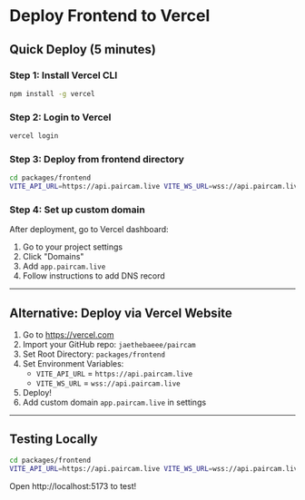 # Deploy Frontend to Vercel

## Quick Deploy (5 minutes)

### Step 1: Install Vercel CLI
```bash
npm install -g vercel
```

### Step 2: Login to Vercel
```bash
vercel login
```

### Step 3: Deploy from frontend directory
```bash
cd packages/frontend
VITE_API_URL=https://api.paircam.live VITE_WS_URL=wss://api.paircam.live vercel --prod
```

### Step 4: Set up custom domain
After deployment, go to Vercel dashboard:
1. Go to your project settings
2. Click "Domains"
3. Add `app.paircam.live`
4. Follow instructions to add DNS record

---

## Alternative: Deploy via Vercel Website

1. Go to https://vercel.com
2. Import your GitHub repo: `jaethebaeee/paircam`
3. Set Root Directory: `packages/frontend`
4. Set Environment Variables:
   - `VITE_API_URL` = `https://api.paircam.live`
   - `VITE_WS_URL` = `wss://api.paircam.live`
5. Deploy!
6. Add custom domain `app.paircam.live` in settings

---

## Testing Locally

```bash
cd packages/frontend
VITE_API_URL=https://api.paircam.live VITE_WS_URL=wss://api.paircam.live npm run dev
```

Open http://localhost:5173 to test!

